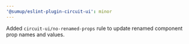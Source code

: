 ```yaml
---
'@sumup/eslint-plugin-circuit-ui': minor
---
```


Added `circuit-ui/no-renamed-props` rule to update renamed component prop names and values.
